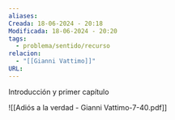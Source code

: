 ```yaml
---
aliases: 
Creada: 18-06-2024 - 20:18
Modificada: 18-06-2024 - 20:20
tags:
  - problema/sentido/recurso
relacion:
  - "[[Gianni Vattimo]]"
URL:
---
```


Introducción y primer capítulo

![[Adiós a la verdad - Gianni Vattimo-7-40.pdf]]